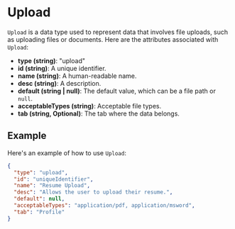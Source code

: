 # Upload

`Upload` is a data type used to represent data that involves file uploads, such as uploading files or documents. Here are the attributes associated with `Upload`:

- **type (string)**: "upload"
- **id (string)**: A unique identifier.
- **name (string)**: A human-readable name.
- **desc (string)**: A description.
- **default (string | null)**: The default value, which can be a file path or `null`.
- **acceptableTypes (string)**: Acceptable file types.
- **tab (string, Optional)**: The tab where the data belongs.

## Example

Here's an example of how to use `Upload`:

```json
{
  "type": "upload",
  "id": "uniqueIdentifier",
  "name": "Resume Upload",
  "desc": "Allows the user to upload their resume.",
  "default": null,
  "acceptableTypes": "application/pdf, application/msword",
  "tab": "Profile"
}
